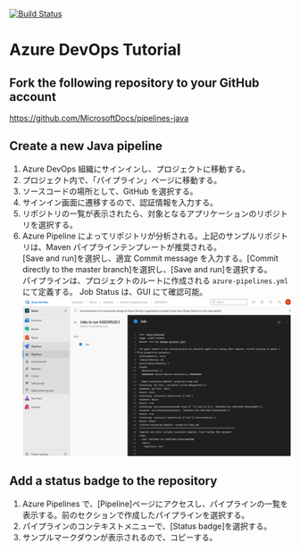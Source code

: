 [![Build Status](https://dev.azure.com/koheisaito/Demo/_apis/build/status/kohei3110.pipelines-java?branchName=master)](https://dev.azure.com/koheisaito/Demo/_build/latest?definitionId=1&branchName=master)

# Azure DevOps Tutorial

## Fork the following repository to your GitHub account
https://github.com/MicrosoftDocs/pipelines-java

## Create a new Java pipeline
1. Azure DevOps 組織にサインインし、プロジェクトに移動する。
2. プロジェクト内で、「パイプライン」ページに移動する。
3. ソースコードの場所として、GitHub を選択する。
4. サインイン画面に遷移するので、認証情報を入力する。
5. リポジトリの一覧が表示されたら、対象となるアプリケーションのリポジトリを選択する。
6. Azure Pipeline によってリポジトリが分析される。上記のサンプルリポジトリは、Maven パイプラインテンプレートが推奨される。<br>
   [Save and run]を選択し、適宜 Commit message を入力する。[Commit directly to the master branch]を選択し、[Save and run]を選択する。<br>
   パイプラインは、プロジェクトのルートに作成される `azure-pipelines.yml` にて定義する。
   Job Status は、GUI にて確認可能。
   ![alt text](./images/build-status.png)

## Add a status badge to the repository
1. Azure Pipelines で、[Pipeline]ページにアクセスし、パイプラインの一覧を表示する。前のセクションで作成したパイプラインを選択する。
2. パイプラインのコンテキストメニューで、[Status badge]を選択する。
3. サンプルマークダウンが表示されるので、コピーする。

